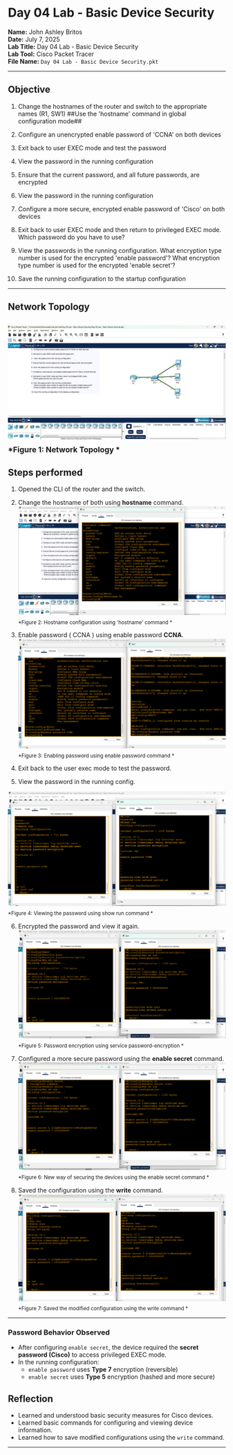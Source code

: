 # Day 04 Lab - Basic Device Security

**Name:** John Ashley Britos  
**Date:** July 7, 2025   
**Lab Title:** Day 04 Lab - Basic Device Security   
**Lab Tool:** Cisco Packet Tracer    
**File Name:** `Day 04 Lab - Basic Device Security.pkt`

---

## Objective

1. Change the hostnames of the router and switch to the appropriate names (R1, SW1)
     ##Use the 'hostname' command in global configuration mode##

2. Configure an unencrypted enable password of 'CCNA' on both devices

3. Exit back to user EXEC mode and test the password

4.  View the password in the running configuration

5. Ensure that the current password, and all future passwords, are encrypted

6. View the password in the running configuration

7. Configure a more secure, encrypted enable password of 'Cisco' on both devices

8. Exit back to user EXEC mode and then return to privileged EXEC mode.
    Which password do you have to use?

9. View the passwords in the running configuration.
     What encryption type number is used for the encrypted 'enable password'?
     What encryption type number is used for the encrypted 'enable secret'?

10. Save the running configuration to the startup configuration

---

## Network Topology

![Day 04 Topology](./assets/day4_before.png)  
<sub>*Figure 1: Network Topology *</sub>
---

## Steps performed
1. Opened the CLI of the router and the switch.
2. Change the hostname of both using **hostname** command.
![change hostname](./assets/DAY4_1.png)  
<sub>*Figure 2: Hostname configuration using 'hostname' command *</sub>

3. Enable password ( CCNA ) using enable password **CCNA**.
![change hostname](./assets/day4_2.png)  
<sub>*Figure 3: Enabling password using enable password command *</sub>

4. Exit back to the user exec mode to test the password.
5. View the password in the running config.

![exit and view](./assets/day4_4.png)  
<sub>*Figure 4: Viewing the password using show run command *</sub>

6. Encrypted the password and view it again.
![encryption](./assets/day4_5.png)  
<sub>*Figure 5: Password encryption using service password-encryption *</sub>

7. Configured a more secure password using the **enable secret** command.
![secret](./assets/day4_6.png)  
<sub>*Figure 6: New way of securing the devices using the enable secret command *</sub>

8. Saved the configuration using the **write** command.
![saving configs](./assets/day4_7.png)  
<sub>*Figure 7: Saved the modified configuration using the write command *</sub>
---

### Password Behavior Observed

- After configuring `enable secret`, the device required the **secret password (Cisco)** to access privileged EXEC mode.
- In the running configuration:
  - `enable password` uses **Type 7** encryption (reversible)
  - `enable secret` uses **Type 5** encryption (hashed and more secure)

## Reflection  
- Learned and understood basic security measures for Cisco devices.  
- Learned basic commands for configuring and viewing device information.  
- Learned how to save modified configurations using the `write` command.  

---